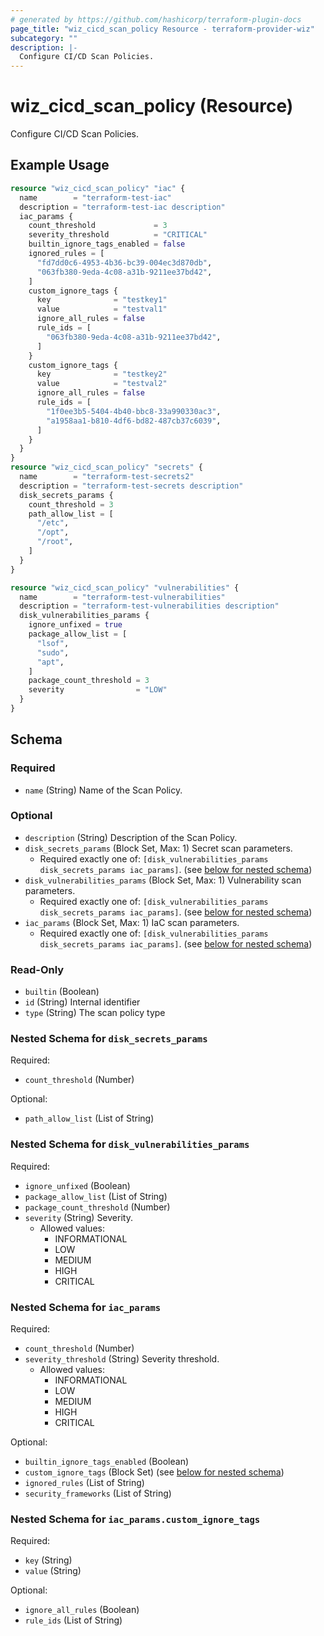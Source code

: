 ```yaml
---
# generated by https://github.com/hashicorp/terraform-plugin-docs
page_title: "wiz_cicd_scan_policy Resource - terraform-provider-wiz"
subcategory: ""
description: |-
  Configure CI/CD Scan Policies.
---
```


# wiz_cicd_scan_policy (Resource)

Configure CI/CD Scan Policies.

## Example Usage

```terraform
resource "wiz_cicd_scan_policy" "iac" {
  name        = "terraform-test-iac"
  description = "terraform-test-iac description"
  iac_params {
    count_threshold             = 3
    severity_threshold          = "CRITICAL"
    builtin_ignore_tags_enabled = false
    ignored_rules = [
      "fd7dd0c6-4953-4b36-bc39-004ec3d870db",
      "063fb380-9eda-4c08-a31b-9211ee37bd42",
    ]
    custom_ignore_tags {
      key              = "testkey1"
      value            = "testval1"
      ignore_all_rules = false
      rule_ids = [
        "063fb380-9eda-4c08-a31b-9211ee37bd42",
      ]
    }
    custom_ignore_tags {
      key              = "testkey2"
      value            = "testval2"
      ignore_all_rules = false
      rule_ids = [
        "1f0ee3b5-5404-4b40-bbc8-33a990330ac3",
        "a1958aa1-b810-4df6-bd82-487cb37c6039",
      ]
    }
  }
}
resource "wiz_cicd_scan_policy" "secrets" {
  name        = "terraform-test-secrets2"
  description = "terraform-test-secrets description"
  disk_secrets_params {
    count_threshold = 3
    path_allow_list = [
      "/etc",
      "/opt",
      "/root",
    ]
  }
}

resource "wiz_cicd_scan_policy" "vulnerabilities" {
  name        = "terraform-test-vulnerabilities"
  description = "terraform-test-vulnerabilities description"
  disk_vulnerabilities_params {
    ignore_unfixed = true
    package_allow_list = [
      "lsof",
      "sudo",
      "apt",
    ]
    package_count_threshold = 3
    severity                = "LOW"
  }
}
```

<!-- schema generated by tfplugindocs -->
## Schema

### Required

- `name` (String) Name of the Scan Policy.

### Optional

- `description` (String) Description of the Scan Policy.
- `disk_secrets_params` (Block Set, Max: 1) Secret scan parameters.
    - Required exactly one of: `[disk_vulnerabilities_params disk_secrets_params iac_params]`. (see [below for nested schema](#nestedblock--disk_secrets_params))
- `disk_vulnerabilities_params` (Block Set, Max: 1) Vulnerability scan parameters.
    - Required exactly one of: `[disk_vulnerabilities_params disk_secrets_params iac_params]`. (see [below for nested schema](#nestedblock--disk_vulnerabilities_params))
- `iac_params` (Block Set, Max: 1) IaC scan parameters.
    - Required exactly one of: `[disk_vulnerabilities_params disk_secrets_params iac_params]`. (see [below for nested schema](#nestedblock--iac_params))

### Read-Only

- `builtin` (Boolean)
- `id` (String) Internal identifier
- `type` (String) The scan policy type

<a id="nestedblock--disk_secrets_params"></a>
### Nested Schema for `disk_secrets_params`

Required:

- `count_threshold` (Number)

Optional:

- `path_allow_list` (List of String)


<a id="nestedblock--disk_vulnerabilities_params"></a>
### Nested Schema for `disk_vulnerabilities_params`

Required:

- `ignore_unfixed` (Boolean)
- `package_allow_list` (List of String)
- `package_count_threshold` (Number)
- `severity` (String) Severity.
    - Allowed values: 
        - INFORMATIONAL
        - LOW
        - MEDIUM
        - HIGH
        - CRITICAL


<a id="nestedblock--iac_params"></a>
### Nested Schema for `iac_params`

Required:

- `count_threshold` (Number)
- `severity_threshold` (String) Severity threshold.
    - Allowed values: 
        - INFORMATIONAL
        - LOW
        - MEDIUM
        - HIGH
        - CRITICAL

Optional:

- `builtin_ignore_tags_enabled` (Boolean)
- `custom_ignore_tags` (Block Set) (see [below for nested schema](#nestedblock--iac_params--custom_ignore_tags))
- `ignored_rules` (List of String)
- `security_frameworks` (List of String)

<a id="nestedblock--iac_params--custom_ignore_tags"></a>
### Nested Schema for `iac_params.custom_ignore_tags`

Required:

- `key` (String)
- `value` (String)

Optional:

- `ignore_all_rules` (Boolean)
- `rule_ids` (List of String)
